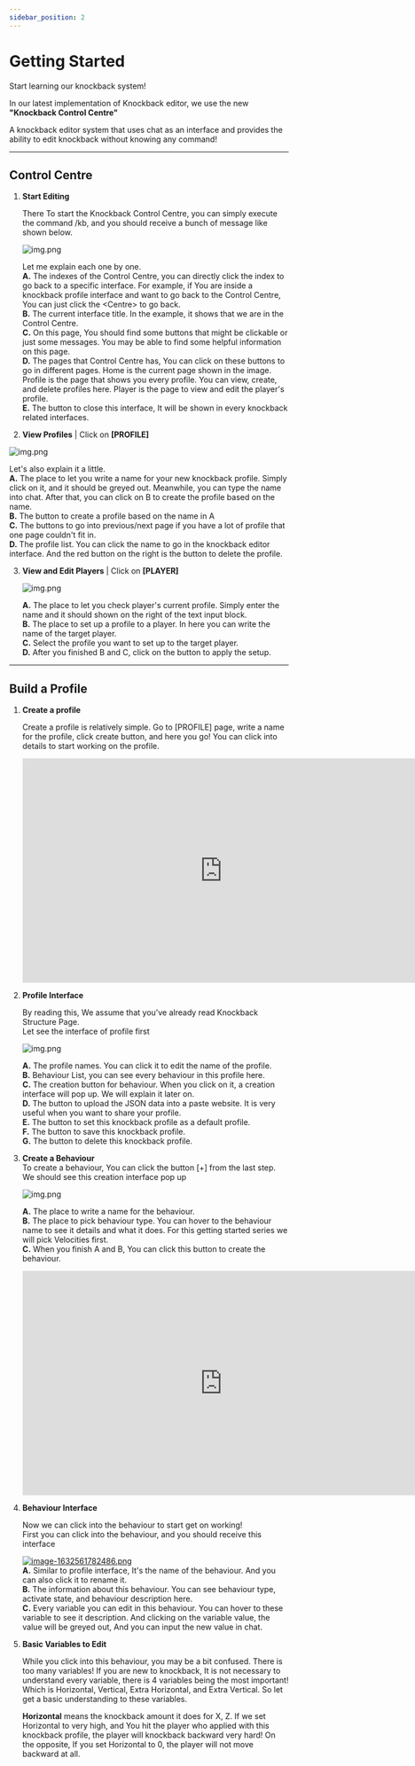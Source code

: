 ```yaml
---
sidebar_position: 2
---
```


# Getting Started

Start learning our knockback system! 

In our latest implementation of Knockback editor, we use the new **"Knockback Control Centre"**

A knockback editor system that uses chat as an interface and provides the ability to edit knockback without knowing any
command!

---

## Control Centre

1. **Start Editing**  

   There To start the Knockback Control Centre, you can simply execute the command /kb, and you should receive a bunch
   of message like shown below. 

   ![img.png](img/kbcentre-explain.png)

   Let me explain each one by one.  
   **A.** The indexes of the Control Centre, you can directly click the index to go back to a specific interface. For
   example, if You are inside a knockback profile interface and want to go back to the Control Centre, You can just
   click the &lt;Centre&gt; to go back.  
   **B.** The current interface title. In the example, it shows that we are in the Control Centre.  
   **C.** On this page, You should find some buttons that might be clickable or just some messages. You may be able to find
   some helpful information on this page.  
   **D.** The pages that Control Centre has, You can click on these buttons to go in different pages. Home is the current
   page shown in the image. Profile is the page that shows you every profile. You can view, create, and delete profiles
   here. Player is the page to view and edit the player's profile.  
   **E.** The button to close this interface, It will be shown in every knockback related interfaces.

2. **View Profiles** | Click on **\[PROFILE\]**
   
  ![img.png](img/kbview-profile.png)

   Let's also explain it a little.  
   **A.** The place to let you write a name for your new knockback profile. Simply click on it, and it should be greyed out.
   Meanwhile, you can type the name into chat. After that, you can click on B to create the profile based on the name.  
   **B.** The button to create a profile based on the name in A  
   **C.** The buttons to go into previous/next page if you have a lot of profile that one page couldn't fit in.  
   **D.** The profile list. You can click the name to go in the knockback editor interface. And the red button on the right is the button to delete the profile.

3. **View and Edit Players** | Click on **\[PLAYER\]**

   ![img.png](img/kbview-edit.png)
   
   **A.** The place to let you check player's current profile. Simply enter the name and it should shown on the right of the
   text input block.  
   **B.** The place to set up a profile to a player. In here you can write the name of the target player.  
   **C.** Select the profile you want to set up to the target player.  
   **D.** After you finished B and C, click on the button to apply the setup.

---

## Build a Profile

1. **Create a profile**  

   Create a profile is relatively simple. Go to \[PROFILE\] page, write a name for the profile, click create button, and
   here you go! You can click into details to start working on the profile.  

   <iframe width='720' height='405' src="https://www.youtube-nocookie.com/embed/DVqjgsLxvIc?&theme=dark&keyboard=1&autohide=2&modestbranding=1&fs=0&rel=0"frameborder="0"></iframe>

2. **Profile Interface**

   By reading this, We assume that you've already read Knockback Structure Page.  
   Let see the interface of profile first

   ![img.png](img/kbprofile-interface.png)

   **A.** The profile names. You can click it to edit the name of the profile.  
   **B.** Behaviour List, you can see every behaviour in this profile here.  
   **C.** The creation button for behaviour. When you click on it, a creation interface will pop up. We will explain it later on.  
   **D.** The button to upload the JSON data into a paste website. It is very useful when you want to share your profile.  
   **E.** The button to set this knockback profile as a default profile.  
   **F.** The button to save this knockback profile.  
   **G.** The button to delete this knockback profile.

3. **Create a Behaviour**  
   To create a behaviour, You can click the button \[+\] from the last step. We should see this creation interface pop
   up

   ![img.png](img/kbcreate-behaviour.png)

   **A.** The place to write a name for the behaviour.  
   **B.** The place to pick behaviour type. You can hover to the behaviour name to see it details and what it does. For this
   getting started series we will pick Velocities first.  
   **C.** When you finish A and B, You can click this button to create the behaviour.  
   <iframe width='720' height='405' src="https://www.youtube-nocookie.com/embed/QFwdiPd0Mrw?&theme=dark&keyboard=1&autohide=2&modestbranding=1&fs=0&rel=0"frameborder="0"></iframe>

4. **Behaviour Interface**

   Now we can click into the behaviour to start get on working!  
   First you can click into the behaviour, and you should receive this interface

   [![image-1632561782486.png](https://docs.imanity.dev/uploads/images/gallery/2021-09/scaled-1680-/3DosNHzyR42LbukO-image-1632561782486.png)](https://docs.imanity.dev/uploads/images/gallery/2021-09/3DosNHzyR42LbukO-image-1632561782486.png)  
   **A.** Similar to profile interface, It's the name of the behaviour. And you can also click it to rename it.  
   **B.** The information about this behaviour. You can see behaviour type, activate state, and behaviour description
   here.  
   **C.** Every variable you can edit in this behaviour. You can hover to these variable to see it description. And clicking
   on the variable value, the value will be greyed out, And you can input the new value in chat.

5. **Basic Variables to Edit** 

   While you click into this behaviour, you may be a bit confused. There is too many variables! 
   If you are new to knockback, It is not necessary to understand every variable, there is 4 variables being
   the most important! Which is Horizontal, Vertical, Extra Horizontal, and Extra Vertical. So let get a basic
   understanding to these variables.

   **Horizontal** means the knockback amount it does for X, Z. If we set Horizontal to very high, and You hit the player
   who applied with this knockback profile, the player will knockback backward very hard! On the opposite, If you set
   Horizontal to 0, the player will not move backward at all.